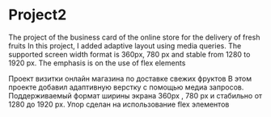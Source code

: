 # Project2
The project of the business card of the online store for the delivery of fresh fruits
In this project, I added adaptive layout using media queries. The supported screen width format is 360px, 780 px and stable from 1280 to 1920 px. The emphasis is on the use of flex elements

Проект визитки онлайн магазина по доставке свежих фруктов
В этом проекте добавил адаптивную верстку с помощью медиа запросов. Поддерживаемый формат ширины экрана 360px , 780 px и стабильно от 1280 до 1920 px. Упор сделан на использование flex элементов
